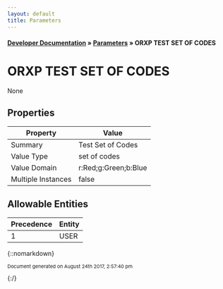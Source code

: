 ```yaml
---
layout: default
title: Parameters
---
```


#### [Developer Documentation](../index) &#187; [Parameters](TableOfContents) &#187; ORXP TEST SET OF CODES<br/>
# ORXP TEST SET OF CODES

None

## Properties

Property | Value
--- | ---
Summary | Test Set of Codes
Value Type | set of codes
Value Domain | r:Red;g:Green;b:Blue
Multiple Instances | false

## Allowable Entities

Precedence | Entity
--- | ---
1 | USER

{::nomarkdown} <br/><p style="font-size: 11px">Document generated on August 24th 2017, 2:57:40 pm</p>{:/}